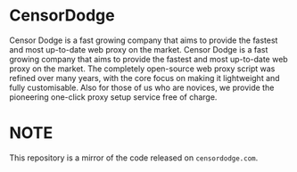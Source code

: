 # CensorDodge
Censor Dodge is a fast growing company that aims to provide the fastest and most up-to-date web proxy on the market. Censor Dodge is a fast growing company that aims to provide the fastest and most up-to-date web proxy on the market. The completely open-source web proxy script was refined over many years, with the core focus on making it lightweight and fully customisable. Also for those of us who are novices, we provide the pioneering one-click proxy setup service free of charge.

# NOTE
This repository is a mirror of the code released on `censordodge.com`.
